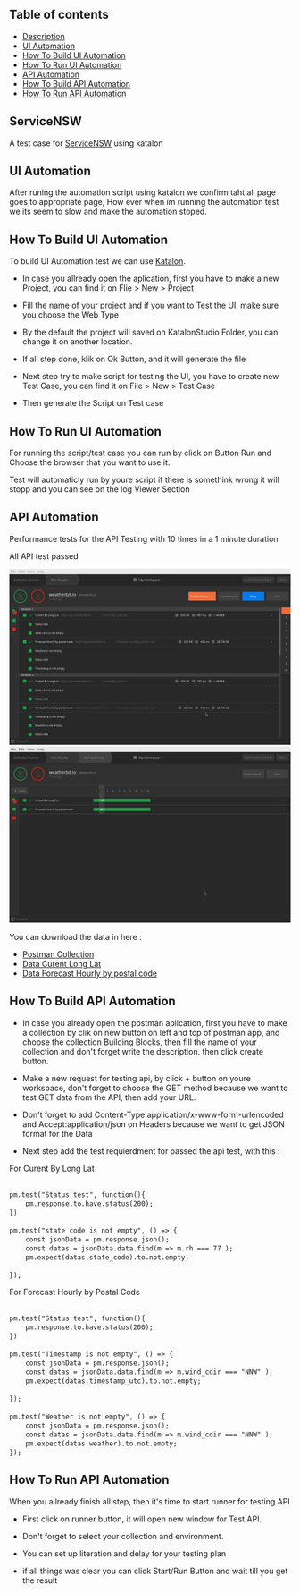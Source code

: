 ## Table of contents
* [Description](#ServiceNSW)
* [UI Automation](#UI-Automation)
* [How To Build UI Automation](#How-To-Build-UI-Automation)
* [How To Run UI Automation](#How-To-Run-UI-Automation)
* [API Automation](#API-Automation)
* [How To Build API Automation](#How-To-Build-API-Automation)
* [How To Run API Automation](#How-To-Run-API-Automation)

## ServiceNSW

A test case for [ServiceNSW](https://www.service.nsw.gov.au/) using katalon


## UI Automation
After runing the automation script using katalon we confirm taht all page goes to appropriate page, How ever when im running the automation test we its seem to slow and make the automation stoped. 


## How To Build UI Automation
To build UI Automation test we can use [Katalon](https://katalon.com/).

* In case you allready open the aplication, first you have to make a new Project, you can find it on Flie > New > Project

* Fill the name of your project and if you want to Test the UI, make sure you choose the Web Type

* By the default the project will saved on KatalonStudio Folder, you can change it on another location.

* If all step done, klik on Ok Button, and it will generate the file 

* Next step try to make script for testing the UI, you have to create new Test Case, you can find it on File > New > Test Case

* Then generate the Script on Test case 

## How To Run UI Automation

For running the script/test case you can run by click on Button Run and Choose the browser that you want to use it.

Test will automaticly run by youre script if there is somethink wrong it will stopp and you can see on the log Viewer Section

## API Automation

Performance tests for the API Testing with 10 times in a 1 minute duration 

All API test passed

![Pict1](https://github.com/yudistirairvan/ServiceNSW/blob/main/pict1.png)
![Pict1](https://github.com/yudistirairvan/ServiceNSW/blob/main/pic2.png)

You can download the data in here :
* [Postman Collection](https://github.com/yudistirairvan/ServiceNSW/blob/main/weatherbit.io.postman_test_run.json)
* [Data Curent Long Lat](https://github.com/yudistirairvan/ServiceNSW/blob/main/Data%20Curent%20Long%20Lat)
* [Data Forecast Hourly by postal code](https://github.com/yudistirairvan/ServiceNSW/blob/main/Data%20Forecast%20Hourly%20by%20postal%20code)


## How To Build API Automation

* In case you already open the postman aplication, first you have to make a collection by clik on new button on left and top of postman app, and choose the collection Building Blocks, then fill the name of your collection and don't forget write the description. then click create button.

* Make a new request for testing api, by click + button on youre workspace, don't forget to choose the GET method because we want to test GET data from the API, then add your URL.

* Don't forget to add Content-Type:application/x-www-form-urlencoded and Accept:application/json on Headers because we want to get JSON format for the Data

* Next step add the test requierdment for passed the api test, with this : 

For Curent By Long Lat 

```

pm.test("Status test", function(){
    pm.response.to.have.status(200);
})

pm.test("state code is not empty", () => {
    const jsonData = pm.response.json();
    const datas = jsonData.data.find(m => m.rh === 77 );
    pm.expect(datas.state_code).to.not.empty;
   
});
```

For Forecast Hourly by Postal Code

```

pm.test("Status test", function(){
    pm.response.to.have.status(200);
})

pm.test("Timestamp is not empty", () => {
    const jsonData = pm.response.json();
    const datas = jsonData.data.find(m => m.wind_cdir === "NNW" );
    pm.expect(datas.timestamp_utc).to.not.empty;
   
});

pm.test("Weather is not empty", () => {
    const jsonData = pm.response.json();
    const datas = jsonData.data.find(m => m.wind_cdir === "NNW" );
    pm.expect(datas.weather).to.not.empty;
});
```
 
## How To Run API Automation

When you allready finish all step, then it's time to start runner for testing API

* First click on runner button, it will open new window for Test API.

* Don't forget to select your collection and environment. 

* You can set up literation and delay for your testing plan

* if all things was clear you can click Start/Run Button and wait till you get the result
